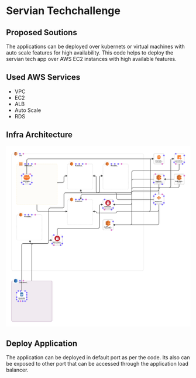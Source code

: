 # Servian Techchallenge

## Proposed Soutions
The applications can be deployed over kubernets or virtual machines with auto scale features for high availability. This code helps to deploy the servian tech app over AWS EC2 instances with high available features.

## Used AWS Services
* VPC
* EC2 
* ALB
* Auto Scale
* RDS

## Infra Architecture

![architecture](img/architecture.png)

## Deploy Application
The application can be deployed in default port as per the code. Its also can be exposed to other port that can be accessed through the application load balancer.
